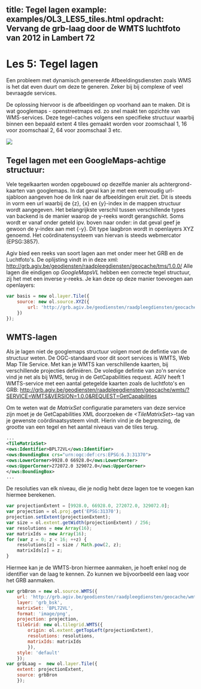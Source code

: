 title: Tegel lagen 
example: examples/OL3_LES5_tiles.html
opdracht: Vervang de grb-laag door de WMTS luchtfoto van 2012 in Lambert 72
---

Les 5: Tegel lagen
==== 

Een probleem met dynamisch genereerde Afbeeldingsdiensten zoals WMS is het dat even duurt om deze te generen. Zeker bij bij complexe of veel bevraagde services.

De oplossing hiervoor is de afbeeldingen op voorhand aan te maken. Dit is wat googlemaps - openstreetmaps ed. zo snel maakt ten opzichte van WMS-services. 
Deze tegel-caches volgens een specifieke structuur waarbij binnen een bepaald extent 4 tiles gemaakt worden voor zoomschaal 1, 16 voor zoomschaal 2, 64 voor zoomschaal 3 etc. 

![](/images/Tiling.png)

Tegel lagen met een GoogleMaps-achtige structuur:
----
Vele tegelkaarten worden opgebouwd op dezelfde manier als achtergrond-kaarten van googlemaps. 
In dat geval kan je met een eenvoudig url-sjabloon aangeven hoe de link naar de afbeeldingen eruit ziet.
Dit is steeds in vorm een url waarbij de {z}, {x} en {y}-index in de mappen structuur wordt aangegeven. 
Het belangrijkste verschil tussen verschillende types van backend is de manier waarop de y-reeks wordt gerangschikt.
Soms wordt er vanaf onder geteld ipv. boven naar onder: in dat geval geef je gewoon de y-index aan met {-y}.
Dit type laagbron wordt in openlayers XYZ genoemd. Het coördinatensysteem van hiervan is steeds webmercator (EPSG:3857).

Agiv bied een reeks van soort lagen aan met onder meer het GRB en de Luchtfoto's. De oplijsting vindt in in deze xml:
http://grb.agiv.be/geodiensten/raadpleegdiensten/geocache/tms/1.0.0/ 
Alle lagen die eindigen op *GoogleMapsVL* hebben een correcte tegel structuur, zij het met een inverse y-reeks.
Je kan deze op deze manier toevoegen aan openlayers:
```javascript
var basis = new ol.layer.Tile({
    source: new ol.source.XYZ({
        url: 'http://grb.agiv.be/geodiensten/raadpleegdiensten/geocache/tms/1.0.0/grb_bsk@GoogleMapsVL/{z}/{x}/{-y}.png'
    })    
});	
```

WMTS-lagen
----
Als je lagen niet de googlemaps structuur volgen moet de defintie van de structuur weten.
De OGC-standaard voor dit soort services is WMTS, Web Map Tile Service. 
Met kan je WMTS kan verschillende kaarten, bij verschillende projecties definiëren. De voledige defintie van zo'n service vind je net als bij WMS, terug in de GetCapabilities request.
AGIV heeft 1 WMTS-service met een aantal getegelde kaarten zoals de luchtfoto's en GRB: http://grb.agiv.be/geodiensten/raadpleegdiensten/geocache/wmts/?SERVICE=WMTS&VERSION=1.0.0&REQUEST=GetCapabilities

Om te weten wat de *MatrixSet* configuratie parameters van deze service zijn moet je de GetCapabilities XML doorzoeken de *&lt;TileMatrixSet>*-tag van je gewenste coördinaatsysteem vindt. Hierin vind je de begrenzing, de grootte van een tegel en het aantal niveaus van de tiles terug. 
```xml
...
<TileMatrixSet>
<ows:Identifier>BPL72VL</ows:Identifier>
<ows:BoundingBox crs="urn:ogc:def:crs:EPSG:6.3:31370">
<ows:LowerCorner>9928.0 66928.0</ows:LowerCorner>
<ows:UpperCorner>272072.0 329072.0</ows:UpperCorner>
</ows:BoundingBox>
...
```
De resoluties van elk niveau, die je nodig hebt deze lagen toe te voegen kan hiermee berekenen. 

```javascript
var projectionExtent = [9928.0, 66928.0, 272072.0, 329072.0];
var projection = ol.proj.get('EPSG:31370');
projection.setExtent(projectionExtent);
var size = ol.extent.getWidth(projectionExtent) / 256;
var resolutions = new Array(16);
var matrixIds = new Array(16);
for (var z = 0; z < 16; ++z) {
    resolutions[z] = size / Math.pow(2, z);
    matrixIds[z] = z;
}
```
Hiermee kan je de WMTS-bron hiermee aanmaken, je hoeft enkel nog de identifier van de laag te kennen.
Zo kunnen we bijvoorbeeld een laag voor het GRB aanmaken.
```javascript
var grbBron = new ol.source.WMTS({
    url: 'http://grb.agiv.be/geodiensten/raadpleegdiensten/geocache/wmts/',
    layer: 'grb_bsk',
    matrixSet: 'BPL72VL',
    format: 'image/png',
    projection: projection,
    tileGrid: new ol.tilegrid.WMTS({
        origin: ol.extent.getTopLeft(projectionExtent),
        resolutions: resolutions,
        matrixIds: matrixIds
        }),
    style: 'default'
    });
var grbLaag =  new ol.layer.Tile({
    extent: projectionExtent,
    source: grbBron 
    });
``` 

